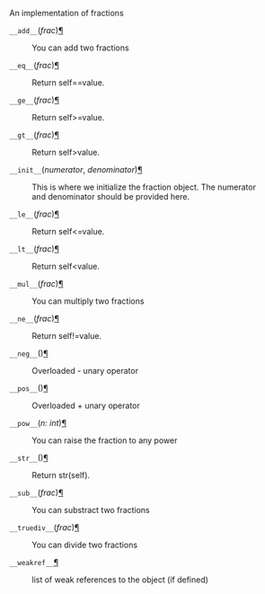 
<dd><p>An implementation of fractions</p>
<dl class="py method">
<dt id="res.main.fraction.__add__">
<code class="sig-name descname">__add__</code><span class="sig-paren">(</span><em class="sig-param"><span class="n">frac</span></em><span class="sig-paren">)</span><a class="headerlink" href="#res.main.fraction.__add__" title="Permalink to this definition">¶</a></dt>
<dd><p>You can add two fractions</p>
</dd></dl>

<dl class="py method">
<dt id="res.main.fraction.__eq__">
<code class="sig-name descname">__eq__</code><span class="sig-paren">(</span><em class="sig-param"><span class="n">frac</span></em><span class="sig-paren">)</span><a class="headerlink" href="#res.main.fraction.__eq__" title="Permalink to this definition">¶</a></dt>
<dd><p>Return self==value.</p>
</dd></dl>

<dl class="py method">
<dt id="res.main.fraction.__ge__">
<code class="sig-name descname">__ge__</code><span class="sig-paren">(</span><em class="sig-param"><span class="n">frac</span></em><span class="sig-paren">)</span><a class="headerlink" href="#res.main.fraction.__ge__" title="Permalink to this definition">¶</a></dt>
<dd><p>Return self&gt;=value.</p>
</dd></dl>

<dl class="py method">
<dt id="res.main.fraction.__gt__">
<code class="sig-name descname">__gt__</code><span class="sig-paren">(</span><em class="sig-param"><span class="n">frac</span></em><span class="sig-paren">)</span><a class="headerlink" href="#res.main.fraction.__gt__" title="Permalink to this definition">¶</a></dt>
<dd><p>Return self&gt;value.</p>
</dd></dl>

<dl class="py method">
<dt id="res.main.fraction.__init__">
<code class="sig-name descname">__init__</code><span class="sig-paren">(</span><em class="sig-param"><span class="n">numerator</span></em>, <em class="sig-param"><span class="n">denominator</span></em><span class="sig-paren">)</span><a class="headerlink" href="#res.main.fraction.__init__" title="Permalink to this definition">¶</a></dt>
<dd><p>This is where we initialize the fraction object. The numerator and denominator should be 
provided here.</p>
</dd></dl>

<dl class="py method">
<dt id="res.main.fraction.__le__">
<code class="sig-name descname">__le__</code><span class="sig-paren">(</span><em class="sig-param"><span class="n">frac</span></em><span class="sig-paren">)</span><a class="headerlink" href="#res.main.fraction.__le__" title="Permalink to this definition">¶</a></dt>
<dd><p>Return self&lt;=value.</p>
</dd></dl>

<dl class="py method">
<dt id="res.main.fraction.__lt__">
<code class="sig-name descname">__lt__</code><span class="sig-paren">(</span><em class="sig-param"><span class="n">frac</span></em><span class="sig-paren">)</span><a class="headerlink" href="#res.main.fraction.__lt__" title="Permalink to this definition">¶</a></dt>
<dd><p>Return self&lt;value.</p>
</dd></dl>

<dl class="py method">
<dt id="res.main.fraction.__mul__">
<code class="sig-name descname">__mul__</code><span class="sig-paren">(</span><em class="sig-param"><span class="n">frac</span></em><span class="sig-paren">)</span><a class="headerlink" href="#res.main.fraction.__mul__" title="Permalink to this definition">¶</a></dt>
<dd><p>You can multiply two fractions</p>
</dd></dl>

<dl class="py method">
<dt id="res.main.fraction.__ne__">
<code class="sig-name descname">__ne__</code><span class="sig-paren">(</span><em class="sig-param"><span class="n">frac</span></em><span class="sig-paren">)</span><a class="headerlink" href="#res.main.fraction.__ne__" title="Permalink to this definition">¶</a></dt>
<dd><p>Return self!=value.</p>
</dd></dl>

<dl class="py method">
<dt id="res.main.fraction.__neg__">
<code class="sig-name descname">__neg__</code><span class="sig-paren">(</span><span class="sig-paren">)</span><a class="headerlink" href="#res.main.fraction.__neg__" title="Permalink to this definition">¶</a></dt>
<dd><p>Overloaded - unary operator</p>
</dd></dl>

<dl class="py method">
<dt id="res.main.fraction.__pos__">
<code class="sig-name descname">__pos__</code><span class="sig-paren">(</span><span class="sig-paren">)</span><a class="headerlink" href="#res.main.fraction.__pos__" title="Permalink to this definition">¶</a></dt>
<dd><p>Overloaded + unary operator</p>
</dd></dl>

<dl class="py method">
<dt id="res.main.fraction.__pow__">
<code class="sig-name descname">__pow__</code><span class="sig-paren">(</span><em class="sig-param"><span class="n">n</span><span class="p">:</span> <span class="n">int</span></em><span class="sig-paren">)</span><a class="headerlink" href="#res.main.fraction.__pow__" title="Permalink to this definition">¶</a></dt>
<dd><p>You can raise the fraction to any power</p>
</dd></dl>

<dl class="py method">
<dt id="res.main.fraction.__str__">
<code class="sig-name descname">__str__</code><span class="sig-paren">(</span><span class="sig-paren">)</span><a class="headerlink" href="#res.main.fraction.__str__" title="Permalink to this definition">¶</a></dt>
<dd><p>Return str(self).</p>
</dd></dl>

<dl class="py method">
<dt id="res.main.fraction.__sub__">
<code class="sig-name descname">__sub__</code><span class="sig-paren">(</span><em class="sig-param"><span class="n">frac</span></em><span class="sig-paren">)</span><a class="headerlink" href="#res.main.fraction.__sub__" title="Permalink to this definition">¶</a></dt>
<dd><p>You can substract two fractions</p>
</dd></dl>

<dl class="py method">
<dt id="res.main.fraction.__truediv__">
<code class="sig-name descname">__truediv__</code><span class="sig-paren">(</span><em class="sig-param"><span class="n">frac</span></em><span class="sig-paren">)</span><a class="headerlink" href="#res.main.fraction.__truediv__" title="Permalink to this definition">¶</a></dt>
<dd><p>You can divide two fractions</p>
</dd></dl>

<dl class="py attribute">
<dt id="res.main.fraction.__weakref__">
<code class="sig-name descname">__weakref__</code><a class="headerlink" href="#res.main.fraction.__weakref__" title="Permalink to this definition">¶</a></dt>
<dd><p>list of weak references to the object (if defined)</p>
</dd></dl>

</dd></dl>
